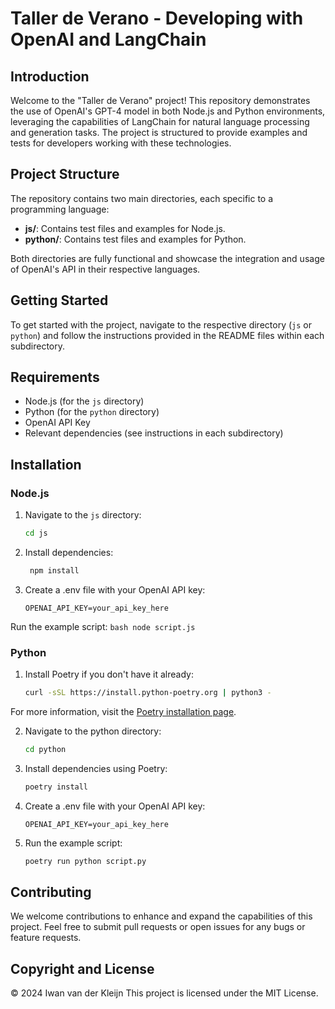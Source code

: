 # Taller de Verano - Developing with OpenAI and LangChain

## Introduction
Welcome to the "Taller de Verano" project! This repository demonstrates the use of OpenAI's GPT-4 model in both Node.js and Python environments, leveraging the capabilities of LangChain for natural language processing and generation tasks. The project is structured to provide examples and tests for developers working with these technologies.

## Project Structure
The repository contains two main directories, each specific to a programming language:

- **js/**: Contains test files and examples for Node.js.
- **python/**: Contains test files and examples for Python.

Both directories are fully functional and showcase the integration and usage of OpenAI's API in their respective languages.

## Getting Started
To get started with the project, navigate to the respective directory (`js` or `python`) and follow the instructions provided in the README files within each subdirectory.

## Requirements
- Node.js (for the `js` directory)
- Python (for the `python` directory)
- OpenAI API Key
- Relevant dependencies (see instructions in each subdirectory)

## Installation
### Node.js
1. Navigate to the `js` directory:
   ```bash
   cd js
   ```

2. Install dependencies:
   ```bash
    npm install
    ```

3. Create a .env file with your OpenAI API key:
    ```env
    OPENAI_API_KEY=your_api_key_here
    ```

Run the example script:
    ```bash
    node script.js
    ```

### Python

1. Install Poetry if you don't have it already:
    ```bash
    curl -sSL https://install.python-poetry.org | python3 -
    ```

For more information, visit the [Poetry installation page](https://python-poetry.org/docs/).

2. Navigate to the python directory:
    ```bash
    cd python
    ```

3. Install dependencies using Poetry:
    ```bash
    poetry install
    ```

4. Create a .env file with your OpenAI API key:
    ```env
    OPENAI_API_KEY=your_api_key_here
    ```

5. Run the example script:
    ```bash
    poetry run python script.py
    ```

## Contributing
We welcome contributions to enhance and expand the capabilities of this project. Feel free to submit pull requests or open issues for any bugs or feature requests.

## Copyright and License
© 2024 Iwan van der Kleijn
This project is licensed under the MIT License.


